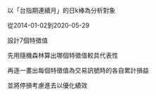 以「台指期連續月」的日k棒為分析對象

從2014-01-02到2020-05-29

設計7個特徵值

先用隨機森林算出哪個特徵值較具代表性

再逐一畫出每個特徵值為交易訊號時的各自累計損益

並將停損考慮進去以優化績效
